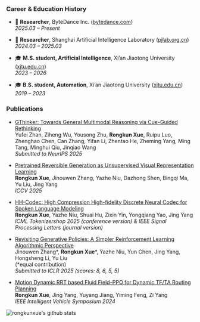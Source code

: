 ### Career & Education History

- 🔬 **Researcher**, ByteDance Inc. ([bytedance.com](https://bytedance.com))  
  _2025.03 – Present_

- 🔬 **Researcher**, Shanghai Artificial Intelligence Laboratory ([pjlab.org.cn](https://pjlaboratory.org.cn/))  
  _2024.03 – 2025.03_

- 🎓 **M.S. student, Artificial Intelligence**, Xi’an Jiaotong University ([xjtu.edu.cn](https://www.xjtu.edu.cn/))  
  _2023 – 2026_

- 🎓 **B.S. student, Automation**, Xi’an Jiaotong University ([xjtu.edu.cn](https://www.xjtu.edu.cn/))  
  _2019 – 2023_


### Publications

- [GThinker: Towards General Multimodal Reasoning via Cue-Guided Rethinking](https://arxiv.org/abs/2506.01078)  
  Yufei Zhan, Ziheng Wu, Yousong Zhu, **Rongkun Xue**, Ruipu Luo, Zhenghao Chen, Can Zhang, Yifan Li, Zhentao He, Zheming Yang, Ming Tang, Minghui Qiu, Jinqiao Wang  
  _Submitted to NeurIPS 2025_

- [Pretrained Reversible Generation as Unsupervised Visual Representation Learning](https://arxiv.org/abs/2412.01787)  
  **Rongkun Xue**, Jinouwen Zhang, Yazhe Niu, Dazhong Shen, Bingqi Ma, Yu Liu, Jing Yang  
  _ICCV 2025_

- [HH-Codec: High Compression High-fidelity Discrete Neural Codec for Spoken Language Modeling](https://openreview.net/forum?id=m0LRW0RHra)  
  **Rongkun Xue**, Yazhe Niu, Shuai Hu, Zixin Yin, Yongqiang Yao, Jing Yang  
  _ICML Tokenizershop 2025 (conference version) & IEEE Signal Processing Letters (journal version)_

- [Revisiting Generative Policies: A Simpler Reinforcement Learning Algorithmic Perspective](https://arxiv.org/abs/2412.01787)  
  Jinouwen Zhang*, **Rongkun Xue***, Yazhe Niu, Yun Chen, Jing Yang, Hongsheng Li, Yu Liu  
  (*equal contribution)  
  _Submitted to ICLR 2025 (scores: 8, 6, 5, 5)_

- [Motion Dynamic RRT based Fluid Field–PPO for Dynamic TF/TA Routing Planning](https://ieeexplore.ieee.org/abstract/document/10588621)  
  **Rongkun Xue**, Jing Yang, Yuyang Jiang, Yiming Feng, Zi Yang  
  _IEEE Intelligent Vehicle Symposium 2024_


![rongkunxue's github stats](https://github-readme-stats-anuraghazra1.vercel.app/api?username=rongkunxue&show_icons=true&theme=cobalt)
